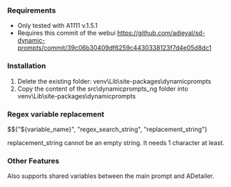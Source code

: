 ### Requirements

- Only tested with A1111 v.1.5.1
- Requires this commit of the webui https://github.com/adieyal/sd-dynamic-prompts/commit/39c06b30409df6259c4430338123f7d4e05d8dc1

### Installation

1. Delete the existing folder: venv\Lib\site-packages\dynamicprompts
2. Copy the content of the src\dynamicprompts_ng folder into venv\Lib\site-packages\dynamicprompts


### Regex variable replacement

$${"${variable_name}", "regex_search_string", "replacement_string"}

replacement_string cannot be an empty string. It needs 1 character at least.

### Other Features

Also supports shared variables between the main prompt and ADetailer.
